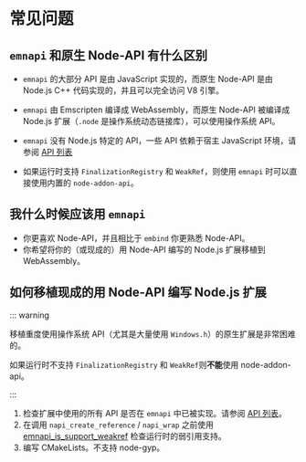 # 常见问题

## `emnapi` 和原生 Node-API 有什么区别

- `emnapi` 的大部分 API 是由 JavaScript 实现的，而原生 Node-API 是由 Node.js C++ 代码实现的，并且可以完全访问 V8 引擎。

- `emnapi` 由 Emscripten 编译成 WebAssembly，而原生 Node-API 被编译成 Node.js 扩展（`.node` 是操作系统动态链接库），可以使用操作系统 API。

- `emnapi` 没有 Node.js 特定的 API，一些 API 依赖于宿主 JavaScript 环境，请参阅 [API 列表](/zh/reference/list.html)

- 如果运行时支持 `FinalizationRegistry` 和 `WeakRef`，则使用 `emnapi` 时可以直接使用内置的 `node-addon-api`。

## 我什么时候应该用 `emnapi`

- 你更喜欢 Node-API，并且相比于 `embind` 你更熟悉 Node-API。
- 你希望将你的（或现成的）用 Node-API 编写的 Node.js 扩展移植到 WebAssembly。

## 如何移植现成的用 Node-API 编写 Node.js 扩展

::: warning

移植重度使用操作系统 API（尤其是大量使用 `Windows.h`）的原生扩展是非常困难的。

如果运行时不支持 `FinalizationRegistry` 和 `WeakRef`则**不能**使用 node-addon-api。

:::

1. 检查扩展中使用的所有 API 是否在 `emnapi` 中已被实现。请参阅 [API 列表](/zh/reference/list.html)。
2. 在调用 `napi_create_reference` / `napi_wrap` 之前使用 [emnapi_is_support_weakref](/zh/reference/additional.html#emnapi-is-support-weakref) 检查运行时的弱引用支持。
3. 编写 CMakeLists。不支持 node-gyp。
